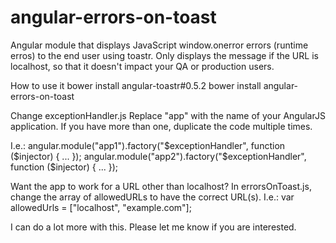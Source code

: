 # angular-errors-on-toast
Angular module that displays JavaScript window.onerror errors (runtime erros) to the end user using toastr. Only displays the message if the URL is localhost, so that it doesn't impact your QA or production users.

How to use it
bower install angular-toastr#0.5.2
bower install angular-errors-on-toast

Change exceptionHandler.js
Replace "app" with the name of your AngularJS application. If you have more than one, duplicate the code multiple times.

I.e.:
  angular.module("app1").factory("$exceptionHandler", function ($injector) {
    ...
  });
  angular.module("app2").factory("$exceptionHandler", function ($injector) {
    ...
  });

Want the app to work for a URL other than localhost?
In errorsOnToast.js, change the array of allowedURLs to have the correct URL(s). I.e.:
  var allowedUrls = ["localhost", "example.com"];


I can do a lot more with this. Please let me know if you are interested.
